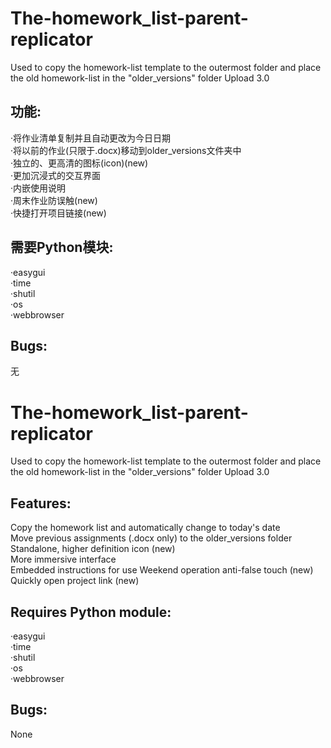 # The-homework_list-parent-replicator
Used to copy the homework-list template to the outermost folder and place the old homework-list in the "older_versions" folder
Upload 3.0


## 功能:  
·将作业清单复制并且自动更改为今日日期  
·将以前的作业(只限于.docx)移动到older_versions文件夹中  
·独立的、更高清的图标(icon)(new)  
·更加沉浸式的交互界面  
·内嵌使用说明  
·周末作业防误触(new)  
·快捷打开项目链接(new)  

## 需要Python模块:  
·easygui  
·time  
·shutil  
·os  
·webbrowser  

## Bugs:  
无  

# The-homework_list-parent-replicator
Used to copy the homework-list template to the outermost folder and place the old homework-list in the "older_versions" folder
Upload 3.0

## Features:  
Copy the homework list and automatically change to today's date  
Move previous assignments (.docx only) to the older_versions folder  
Standalone, higher definition icon (new)  
More immersive interface  
Embedded instructions for use
Weekend operation anti-false touch (new)  
Quickly open project link (new)  

## Requires Python module:  
·easygui  
·time  
·shutil  
·os  
·webbrowser  

## Bugs:  
None  

